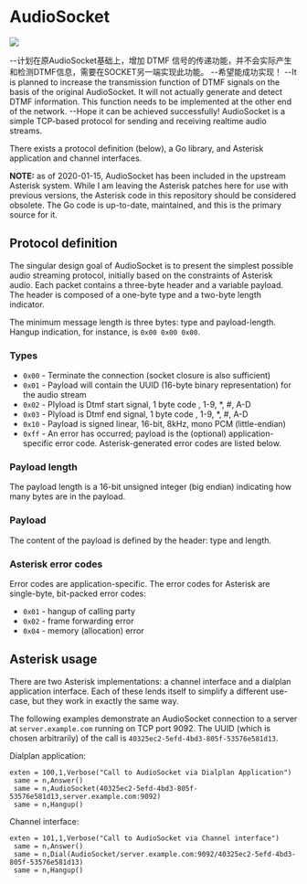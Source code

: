 # AudioSocket

[![](https://godoc.org/github.com/CyCoreSystems/audiosocket?status.svg)](http://godoc.org/github.com/CyCoreSystems/audiosocket)

--计划在原AudioSocket基础上，增加 DTMF 信号的传递功能，并不会实际产生和检测DTMF信息，需要在SOCKET另一端实现此功能。
--希望能成功实现！
--It is planned to increase the transmission function of DTMF signals on the basis of the original AudioSocket. It will not actually generate and detect DTMF information. This function needs to be implemented at the other end of the network.
--Hope it can be achieved successfully!
AudioSocket is a simple TCP-based protocol for sending and receiving realtime
audio streams.

There exists a protocol definition (below), a Go library, and Asterisk
application and channel interfaces.

**NOTE:**  as of 2020-01-15, AudioSocket has been included in the upstream Asterisk
system.  While I am leaving the Asterisk patches here for use with previous
versions, the Asterisk code in this repository should be considered obsolete.
The Go code is up-to-date, maintained, and this is the primary source for it.

## Protocol definition

The singular design goal of AudioSocket is to present the simplest possible
audio streaming protocol, initially based on the constraints of Asterisk audio.
Each packet contains a three-byte header and a variable payload.  The header is
composed of a one-byte type and a two-byte length indicator.

The minimum message length is three bytes:  type and payload-length.  Hangup
indication, for instance, is `0x00 0x00 0x00`.

### Types

  - `0x00` - Terminate the connection (socket closure is also sufficient)
  - `0x01` - Payload will contain the UUID (16-byte binary representation) for the audio stream
  - `0x02` - Plyload is Dtmf start signal, 1 byte code , 1-9, *, #, A-D
  - `0x03` - Plyload is Dtmf end signal, 1 byte code , 1-9, *, #, A-D
  - `0x10` - Payload is signed linear, 16-bit, 8kHz, mono PCM (little-endian)
  - `0xff` - An error has occurred; payload is the (optional)
    application-specific error code.  Asterisk-generated error codes are listed
    below.

### Payload length

The payload length is a 16-bit unsigned integer (big endian) indicating how many bytes are
in the payload.

### Payload

The content of the payload is defined by the header: type and length.

### Asterisk error codes

Error codes are application-specific.  The error codes for Asterisk are
single-byte, bit-packed error codes:

  - `0x01` - hangup of calling party
  - `0x02` - frame forwarding error
  - `0x04` - memory (allocation) error

## Asterisk usage

There are two Asterisk implementations: a channel interface and a dialplan
application interface.  Each of these lends itself to simplify a different
use-case, but they work in exactly the same way.

The following examples demonstrate an AudioSocket connection to a server at
`server.example.com` running on TCP port 9092.  The UUID (which is chosen
arbitrarily) of the call is `40325ec2-5efd-4bd3-805f-53576e581d13`.

Dialplan application:

```
exten = 100,1,Verbose("Call to AudioSocket via Dialplan Application")
 same = n,Answer()
 same = n,AudioSocket(40325ec2-5efd-4bd3-805f-53576e581d13,server.example.com:9092)
 same = n,Hangup()
```

Channel interface:

```
exten = 101,1,Verbose("Call to AudioSocket via Channel interface")
 same = n,Answer()
 same = n,Dial(AudioSocket/server.example.com:9092/40325ec2-5efd-4bd3-805f-53576e581d13)
 same = n,Hangup()
```

